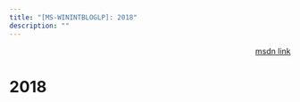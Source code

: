 ```yaml
---
title: "[MS-WININTBLOGLP]: 2018"
description: ""
---
```


<p align="right"><a href="https://msdn.microsoft.com/en-us/library/b63a48de-091f-488a-86a6-b9417f239438">msdn link</a></p>
 <h1 class="heading">2018</h1>
